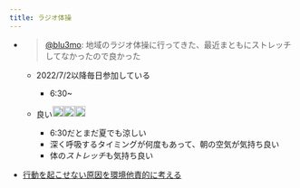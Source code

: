 ```yaml
---
title: ラジオ体操
---
```


* 
   > 
   > [@blu3mo](https://twitter.com/blu3mo/status/1542987617708707840): 地域のラジオ体操に行ってきた、最近まともにストレッチしてなかったので良かった
  
  * 2022/7/2以降毎日参加している
    * 6:30~
  * 良い<img src='https://scrapbox.io/api/pages/blu3mo-public/blu3mo/icon' alt='blu3mo.icon' height="19.5"/><img src='https://scrapbox.io/api/pages/blu3mo-public/blu3mo/icon' alt='blu3mo.icon' height="19.5"/><img src='https://scrapbox.io/api/pages/blu3mo-public/blu3mo/icon' alt='blu3mo.icon' height="19.5"/>

    * 6:30だとまだ夏でも涼しい
    * 深く呼吸するタイミングが何度もあって、朝の空気が気持ち良い
    * 体の*ストレッチ*も気持ち良い
* [行動を起こせない原因を環境他責的に考える](%E8%A1%8C%E5%8B%95%E3%82%92%E8%B5%B7%E3%81%93%E3%81%9B%E3%81%AA%E3%81%84%E5%8E%9F%E5%9B%A0%E3%82%92%E7%92%B0%E5%A2%83%E4%BB%96%E8%B2%AC%E7%9A%84%E3%81%AB%E8%80%83%E3%81%88%E3%82%8B.md)
